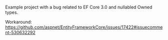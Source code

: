 Example project with a bug related to EF Core 3.0 and nullabled Owned types.

Workaround: https://github.com/aspnet/EntityFrameworkCore/issues/17422#issuecomment-530632292
